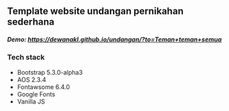 ## Template website undangan pernikahan sederhana

##### Demo: https://dewanakl.github.io/undangan/?to=Teman+teman+semua

### Tech stack

- Bootstrap 5.3.0-alpha3
- AOS 2.3.4
- Fontawsome 6.4.0
- Google Fonts
- Vanilla JS
